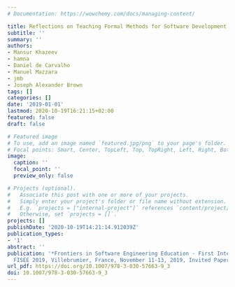 ```yaml
---
# Documentation: https://wowchemy.com/docs/managing-content/

title: Reflections on Teaching Formal Methods for Software Development in Higher Education
subtitle: ''
summary: ''
authors:
- Mansur Khazeev
- hamna
- Daniel de Carvalho
- Manuel Mazzara
- jmb
- Joseph Alexander Brown
tags: []
categories: []
date: '2019-01-01'
lastmod: 2020-10-19T16:21:15+02:00
featured: false
draft: false

# Featured image
# To use, add an image named `featured.jpg/png` to your page's folder.
# Focal points: Smart, Center, TopLeft, Top, TopRight, Left, Right, BottomLeft, Bottom, BottomRight.
image:
  caption: ''
  focal_point: ''
  preview_only: false

# Projects (optional).
#   Associate this post with one or more of your projects.
#   Simply enter your project's folder or file name without extension.
#   E.g. `projects = ["internal-project"]` references `content/project/deep-learning/index.md`.
#   Otherwise, set `projects = []`.
projects: []
publishDate: '2020-10-19T14:21:14.912039Z'
publication_types:
- '1'
abstract: ''
publication: '*Frontiers in Software Engineering Education - First International Workshop,
  FISEE 2019, Villebrumier, France, November 11-13, 2019, Invited Papers*'
url_pdf: https://doi.org/10.1007/978-3-030-57663-9_3
doi: 10.1007/978-3-030-57663-9_3
---
```

